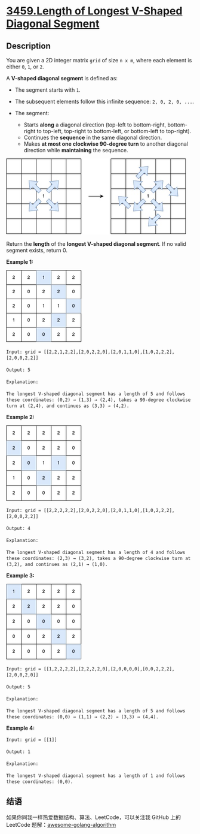 # [3459.Length of Longest V-Shaped Diagonal Segment][title]

## Description
You are given a 2D integer matrix `grid` of size `n x m`, where each element is either `0`, `1`, or `2`.

A **V-shaped diagonal segment** is defined as:

- The segment starts with `1`.
- The subsequent elements follow this infinite sequence: `2, 0, 2, 0, ...`.
- The segment:

    - Starts **along** a diagonal direction (top-left to bottom-right, bottom-right to top-left, top-right to bottom-left, or bottom-left to top-right).
    - Continues the **sequence** in the same diagonal direction.
    - Makes **at most one clockwise 90-degree turn** to another diagonal direction while **maintaining** the sequence.

![e](./e.jpg)

Return the **length** of the **longest V-shaped diagonal segment**. If no valid segment exists, return 0.

**Example 1:**  

![1](./1.jpg)

```
Input: grid = [[2,2,1,2,2],[2,0,2,2,0],[2,0,1,1,0],[1,0,2,2,2],[2,0,0,2,2]]

Output: 5

Explanation:

The longest V-shaped diagonal segment has a length of 5 and follows these coordinates: (0,2) → (1,3) → (2,4), takes a 90-degree clockwise turn at (2,4), and continues as (3,3) → (4,2).
```

**Example 2:**  

![2](./2.jpg)

```
Input: grid = [[2,2,2,2,2],[2,0,2,2,0],[2,0,1,1,0],[1,0,2,2,2],[2,0,0,2,2]]

Output: 4

Explanation:

The longest V-shaped diagonal segment has a length of 4 and follows these coordinates: (2,3) → (3,2), takes a 90-degree clockwise turn at (3,2), and continues as (2,1) → (1,0).
```

**Example 3:**  

![3](./3.jpg)

```
Input: grid = [[1,2,2,2,2],[2,2,2,2,0],[2,0,0,0,0],[0,0,2,2,2],[2,0,0,2,0]]

Output: 5

Explanation:

The longest V-shaped diagonal segment has a length of 5 and follows these coordinates: (0,0) → (1,1) → (2,2) → (3,3) → (4,4).
```

**Example 4:**

```
Input: grid = [[1]]

Output: 1

Explanation:

The longest V-shaped diagonal segment has a length of 1 and follows these coordinates: (0,0).
```

## 结语

如果你同我一样热爱数据结构、算法、LeetCode，可以关注我 GitHub 上的 LeetCode 题解：[awesome-golang-algorithm][me]

[title]: https://leetcode.com/problems/length-of-longest-v-shaped-diagonal-segment/
[me]: https://github.com/kylesliu/awesome-golang-algorithm
